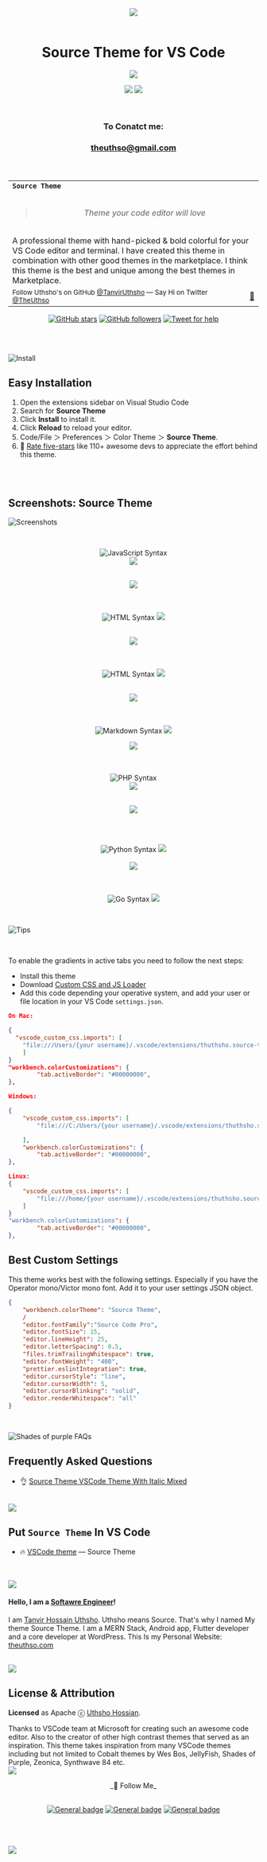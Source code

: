 <div align="center">
<a align="center" href="https:// "><img align="center" src="images/trailer.gif" /></a>

<br>
<br>

# Source Theme for VS Code


<p align="center">
 <a href="https://"><img src="https://img.shields.io/badge/%20 Made by-Uthsho%20%E2%86%92-gray.svg?colorA=655BE1&colorB=4F44D6&style=for-the-badge"/></a>


<a href="mailto:theuthso.com"><img src="https://img.shields.io/badge/%20 To Conatct me:-theuthso@gmail.com%20%E2%86%92-gray.svg?colorA=CD5C5C&colorB=EC7063&style=for-the-badge"/></a>
<a href="https://www.instagram.com/theuthsho"><img src="https://img.shields.io/badge/%20 Instragram:-theuthsho%20%E2%86%92-gray.svg?colorA=rgb(180 90 167)&colorB=rgb(233 36 132)&style=for-the-badge"/></a>

<br><h3>To Conatct me:</h3>
<a href="theuthso.com"><h3>theuthso@gmail.com<h3></a>

</p>

</div>

<br>

<table width='100%' align="center">
    <tr>
        <td align='left' width='100%' colspan='2'>
            <strong><code>Source Theme</code></strong><br><br>
            <div align="center">

> _Theme your code editor will love_

</div><br>
            A professional theme with hand-picked & bold colorful for your VS Code editor and terminal. I have created this theme in combination with other good themes in the marketplace. I think this theme is the best and unique among the best themes in Marketplace.<br>
        </td>
    </tr>
    <tr><td><sup> Follow Uthsho's on GitHub <a href='https://github.com/TanvirUthsho'>@TanvirUthsho</a>
     —   Say Hi on Twitter <a href="https://twitter.com/TheUthso">@TheUthso</a></sup></td><td  align='center'> <a  target="_blank" href='https://twitter.com/TheUthso'>👋 </a>
     </td></tr>
</table>

<div align="center">

[![GitHub stars](https://img.shields.io/github/stars/TanvirUthsho/source-theme-vscode.svg?style=social&label=Stars)](https://github.com/TanvirUthsho/source-theme-vscode/stargazers) [![GitHub followers](https://img.shields.io/github/followers/TanvirUthsho.svg?style=social&label=Follow)](https://github.com/TanvirUthsho?tab=followers) [![Tweet for help](https://img.shields.io/twitter/follow/mrahmadawais.svg?style=social&label=Tweet%20@TheUthso)](https://twitter.com/TheUthso)

</div>

<br>
<br>

![Install](https://raw.githubusercontent.com/ahmadawais/shades-of-purple-vscode/master/images/4_install.png)

## Easy Installation

1. Open the extensions sidebar on Visual Studio Code
2. Search for **Source Theme**
3. Click **Install** to install it.
4. Click **Reload** to reload your editor.
5. Code/File ＞ Preferences ＞ Color Theme ＞ **Source Theme**.
6. 🌟 [Rate five-stars](https://marketplace.visualstudio.com/items?itemName=THUthsho.source-theme&ssr=false#review-details) like 110+ awesome devs to appreciate the effort behind this theme.<br>




<br>

<!-- ![alternate installation](https://raw.githubusercontent.com/ahmadawais/shades-of-purple-vscode/master/images/5_alternate_installation.png)

## Alternate Installation

1. Launch Quick Open using <kbd>Cmd</kbd>+<kbd>P</kbd> — or — <kbd>Ctrl</kbd>+<kbd>P</kbd>.
2. Paste the command `ext install source-theme`
3. Click **Install** to install it.
4. Click **Reload** to reload the your editor.
5. Code/File ＞ Preferences ＞ Color Theme ＞ **Source theme**.
6. 🌟 [Rate five-stars](https://marketplace.visualstudio.com/items?itemName=THUthsho.source-theme&ssr=false#review-details) like 110+ awesome devs to appreciate the effort on this theme. -->

<br>

## Screenshots: Source Theme

![Screenshots](https://raw.githubusercontent.com/ahmadawais/shades-of-purple-vscode/master/images/8_screenshots.png)

<div align="center">

<br>

![JavaScript Syntax](https://img.shields.io/badge/SYNTAX-JavaScript-gray.svg?colorB=5532F3)
<br>
<img src="images/js1.png">

<br>

<img src="images/hr.png">

<br>
<br>
<br>

![HTML Syntax](https://img.shields.io/badge/SYNTAX-HTML-gray.svg?colorB=5532F3)
<img src="images/html1.png">

<br>

<img src="images/hr.png">
<br><br><br>

![HTML Syntax](https://img.shields.io/badge/SYNTAX-css-gray.svg?colorB=5532F3)
<img src="images/css1.png">

<br>

<img src="images/hr.png">
<br><br><br>

![Markdown Syntax](https://img.shields.io/badge/SYNTAX-Markdown-gray.svg?colorB=5532F3)
<img src="images/markdown1.png">
<br>

<img src="images/hr.png">
<br>
<br>
<br>

![PHP Syntax](https://img.shields.io/badge/SYNTAX-PHP-gray.svg?colorB=5532F3)
<br>
<img src="images/php1.png">

<br>

<img src="images/hr.png">

<br><br>

![Python Syntax](https://img.shields.io/badge/SYNTAX-Python-gray.svg?colorB=5532F3)
<img src="images/py3.png">
<br><br>
<img src="images/hr.png">

<!-- <br><br> -->

<!-- ![Pug Syntax](https://img.shields.io/badge/SYNTAX-Pug-gray.svg?colorB=5532F3)
<img src="images/pug.png">

<br>
<img src="images/hr.png"> -->

<br><br>
![Go Syntax](https://img.shields.io/badge/SYNTAX-Go-gray.svg?colorB=5532F3)
<img src="images/go1.png">

</div>
<br>

![Tips](https://raw.githubusercontent.com/ahmadawais/shades-of-purple-vscode/master/images/6_custom_settings.png)

<br>

To enable the gradients in active tabs you need to follow the next steps:
- Install this theme
- Download [Custom CSS and JS Loader](https://marketplace.visualstudio.com/items?itemName=be5invis.vscode-custom-css)
- Add this code depending your operative system, and add your user or file location in your VS Code `settings.json`.

```json
On Mac:

{
  "vscode_custom_css.imports": [
    "file:///Users/{your username}/.vscode/extensions/thuthsho.source-theme-11.8.0/synthWaveStyles.css"
    ]
}
"workbench.colorCustomizations": {
        "tab.activeBorder": "#00000000",
},

Windows:

{
    "vscode_custom_css.imports": [
        "file:///C:/Users/{your username}/.vscode/extensions/thuthsho.source-theme-11.8.0/synthWaveStyles.css"

    ],
    "workbench.colorCustomizations": {
        "tab.activeBorder": "#00000000",
},

Linux:
{
    "vscode_custom_css.imports": [
        "file:///home/{your username}/.vscode/extensions/thuthsho.source-theme-11.8.0/synthWaveStyles.css"
    ]
}
"workbench.colorCustomizations": {
        "tab.activeBorder": "#00000000",
},
```
## Best Custom Settings

This theme works best with the following settings. Especially if you have the Operator mono/Victor mono font. Add it to your user settings JSON object.

```json
{
    "workbench.colorTheme": "Source Theme",
    /
    "editor.fontFamily":"Source Code Pro",
    "editor.fontSize": 15,
    "editor.lineHeight": 25,
    "editor.letterSpacing": 0.5,
    "files.trimTrailingWhitespace": true,
    "editor.fontWeight": "400",
    "prettier.eslintIntegration": true,
    "editor.cursorStyle": "line",
    "editor.cursorWidth": 5,
    "editor.cursorBlinking": "solid",
    "editor.renderWhitespace": "all"
}
```

<br>

![Shades of purple FAQs](https://raw.githubusercontent.com/ahmadawais/shades-of-purple-vscode/master/images/7_faq.png)

## Frequently Asked Questions

-   👌 [Source Theme VSCode Theme With Italic Mixed](https://github.com/TanvirUthsho/source-theme-vscode)

<br>

<img src="images/9_put_sop.png">

## Put `Source Theme` In VS Code

-   🔥 [VSCode theme](https://github.com/TanvirUthsho/source-theme-vscode) — Source Theme
    <br>
    <br>
    <br>

<img src="images/10_hello.png">

#### **Hello, I am a [Softawre Engineer](https://TheDevCouple.com)**!

I am [Tanvir Hossain Uthsho](https://twitter.com/t.h.uthsho/).
Uthsho means Source. That's why I named My theme Source Theme. I am a MERN Stack, Android app, Flutter developer and a core developer at WordPress. This Is my Personal Website:<a href= "WWW.theuthso.com"> theuthso.com</a>

<!-- > #### [**Support our Open Source Projects!**](https://pay.paddle.com/checkout/515568)
> If you'd like us to keep producing professional free and open source software (FOSS). Consider [paying for an hour of my dev-time](https://pay.paddle.com/checkout/515568). We'll spend two hours on open source for each contribution. Yeah, that's right, you pay for one hour and get both of us to spend an hour as a thank you. [Support here →](https://pay.paddle.com/checkout/515568) -->

<br>

<img src="images/12_license.png">

## License & Attribution

**Licensed** as Apache ⓒ [Uthsho Hossian](https://uthshohossain.com/).

Thanks to VSCode team at Microsoft for creating such an awesome code editor. Also to the creator of other high contrast themes that served as an inspiration. This theme takes inspiration from many VSCode themes including but not limited to Cobalt themes by Wes Bos, JellyFish, Shades of Purple,
Zeonica, Synthwave 84 etc.<br>
<img src="images/hr.png">

<div align="center">
_👋 Follow Me_<br><br>

[![General badge](https://img.shields.io/badge/Twitter-1DA1F2?style=for-the-badge&logo=twitter&logoColor=white)](https://twitter.com/TheUthso)
[![General badge](https://img.shields.io/badge/Facebook-1877F2?style=for-the-badge&logo=facebook&logoColor=white)](https://www.facebook.com/profile.php?id=100045095227196)
[![General badge](https://img.shields.io/badge/LinkedIn-0077B5?style=for-the-badge&logo=linkedin&logoColor=white)](https://www.linkedin.com/in/theuthso)

</div>

<br>
<br>
<br>

<img src="images/hr.png">

